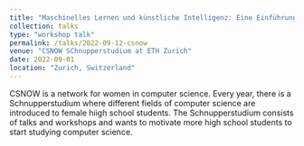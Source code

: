 ```yaml
---
title: "Maschinelles Lernen und künstliche Intelligenz: Eine Einführung"
collection: talks
type: "workshop talk"
permalink: /talks/2022-09-12-csnow
venue: "CSNOW SChnupperstudium at ETH Zurich"
date: 2022-09-01
location: "Zurich, Switzerland"
---
```


CSNOW is a network for women in computer science.
Every year, there is a Schnupperstudium where different fields of computer science are introduced to female hiigh school students.
The Schnupperstudium consists of talks and workshops and wants to motivate more high school students to start studying computer science.
